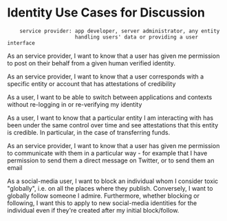 # Identity Use Cases for Discussion

```
    service provider: app developer, server administrator, any entity 
                      handling users' data or providing a user interface
```

As an service provider, I want to know that a user has given me permission to post on their behalf from a given human verified identity.

As an service provider, I want to know that a user corresponds with a specific entity or account that has attestations of credibility

As a user, I want to be able to switch between applications and contexts without re-logging in or re-verifying my identity

As a user, I want to know that a particular entity I am interacting with has been under the same control over time and see attestations that this entity is credible.  In particular, in the case of transferring funds.

As an service provider, I want to know that a user has given me permission to communicate with them in a particular way - for example that I have permission to send them a direct message on Twitter, or to send them an email

As a social-media user, I want to block an individual whom I consider toxic "globally", i.e. on all the places where they publish.  Conversely, I want to globally follow someone I admire. Furthermore, whether blocking or following, I want this to apply to new social-media identities for the individual even if they're created after my initial block/follow.


